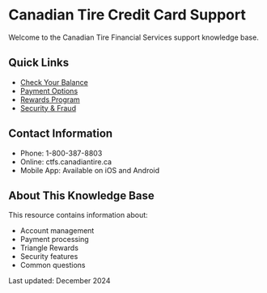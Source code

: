 # Canadian Tire Credit Card Support

Welcome to the Canadian Tire Financial Services support knowledge base.

## Quick Links
- [Check Your Balance](balance.md)
- [Payment Options](payments.md)
- [Rewards Program](rewards.md)
- [Security & Fraud](security.md)

## Contact Information
- Phone: 1-800-387-8803
- Online: ctfs.canadiantire.ca
- Mobile App: Available on iOS and Android

## About This Knowledge Base
This resource contains information about:
- Account management
- Payment processing
- Triangle Rewards
- Security features
- Common questions

Last updated: December 2024
